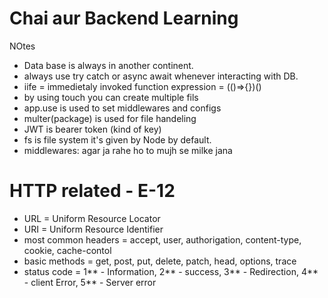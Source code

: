 # Chai aur Backend Learning 

NOtes
* Data base is always in another continent.
* always use try catch or async await  whenever interacting with DB.
* iife = immedietaly invoked function expression = (()=>{})()
*  by using touch you can create multiple fils
* app.use is used to set middlewares and configs
* multer(package) is used for file handeling   
* JWT is bearer token (kind of key)
* fs is file system it's given by Node by default.
* middlewares: agar ja rahe ho to mujh se milke jana

# HTTP related - E-12

* URL = Uniform Resource Locator
* URI = Uniform Resource Identifier
* most common headers =  accept, user, authorigation, content-type, cookie, cache-contol
* basic methods = get, post, put, delete, patch, head, options, trace
* status code = 1** - Information, 2** - success, 3** - Redirection, 4** - client Error, 5** - Server error